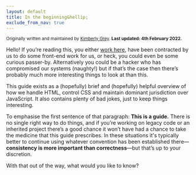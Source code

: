 ```yaml
---
layout: default
title: In the beginning&hellip;
exclude_from_nav: true
---
```


<small>Originally written and maintained by [Kimberly Grey](https://berly.kim). **Last updated: 4th February 2022.**</small>

Hello! If you’re reading this, you either [work here](http://felinesoft.com/), have been contracted by us to do some front-end work for us, or heck, you could even be some curious passer-by. Alternatively you could be a hacker who has compromised our systems (naughty!) but if that’s the case then there’s probably much more interesting things to look at than this. 

This guide exists as a (hopefully) brief and (hopefully) helpful overview of how we handle HTML, control CSS and maintain dominant jurisdiction over JavaScript. It also contains plenty of bad jokes, just to keep things interesting. 

To emphasise the first sentence of that paragraph: **This is a guide.** There is no single right way to do things, and if you’re working on legacy code or an inherited project there’s a good chance it won’t have had a chance to take the medicine that this guide prescribes. In these situations it's typically better to continue using whatever convention has been established there—**consistency is more important than correctness**—but that’s up to your discretion. 

With that out of the way, what would you like to know?
